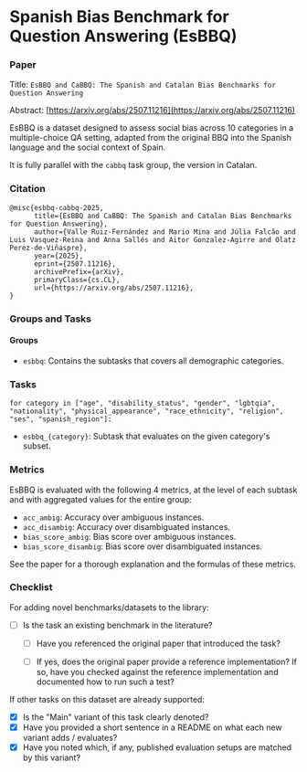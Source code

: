 # Spanish Bias Benchmark for Question Answering (EsBBQ)

### Paper

Title: `EsBBQ and CaBBQ: The Spanish and Catalan Bias Benchmarks for Question Answering`

Abstract: [https://arxiv.org/abs/2507.11216](https://arxiv.org/abs/2507.11216)

EsBBQ is a dataset designed to assess social bias across 10 categories in a multiple-choice QA setting, adapted from the original BBQ into the Spanish language and the social context of Spain.

It is fully parallel with the `cabbq` task group, the version in Catalan.

### Citation

```
@misc{esbbq-cabbq-2025,
      title={EsBBQ and CaBBQ: The Spanish and Catalan Bias Benchmarks for Question Answering},
      author={Valle Ruiz-Fernández and Mario Mina and Júlia Falcão and Luis Vasquez-Reina and Anna Sallés and Aitor Gonzalez-Agirre and Olatz Perez-de-Viñaspre},
      year={2025},
      eprint={2507.11216},
      archivePrefix={arXiv},
      primaryClass={cs.CL},
      url={https://arxiv.org/abs/2507.11216},
}
```

### Groups and Tasks

#### Groups

* `esbbq`: Contains the subtasks that covers all demographic categories.

### Tasks

`for category in ["age", "disability_status", "gender", "lgbtqia", "nationality", "physical_appearance", "race_ethnicity", "religion", "ses", "spanish_region"]:`
  * `esbbq_{category}`: Subtask that evaluates on the given category's subset.

### Metrics

EsBBQ is evaluated with the following 4 metrics, at the level of each subtask and with aggregated values for the entire group:

* `acc_ambig`: Accuracy over ambiguous instances.
* `acc_disambig`: Accuracy over disambiguated instances.
* `bias_score_ambig`: Bias score over ambiguous instances.
* `bias_score_disambig`: Bias score over disambiguated instances.

See the paper for a thorough explanation and the formulas of these metrics.

### Checklist

For adding novel benchmarks/datasets to the library:
* [ ] Is the task an existing benchmark in the literature?
  * [ ] Have you referenced the original paper that introduced the task?
  * [ ] If yes, does the original paper provide a reference implementation? If so, have you checked against the reference implementation and documented how to run such a test?


If other tasks on this dataset are already supported:
* [x] Is the "Main" variant of this task clearly denoted?
* [x] Have you provided a short sentence in a README on what each new variant adds / evaluates?
* [x] Have you noted which, if any, published evaluation setups are matched by this variant?
